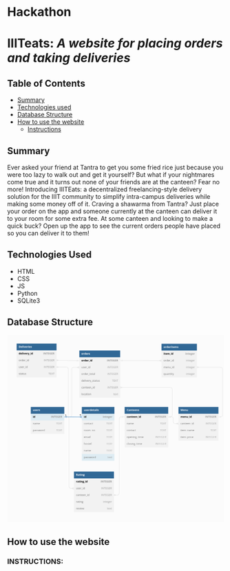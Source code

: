 # Hackathon

# IIITeats: _A website for placing orders and taking deliveries_

## Table of Contents

- [Summary](#Summary)
- [Technologies used](#technologies-used)
- [Database Structure](#database-structure)
- [How to use the website](#How-to-use-the-website)
  - [Instructions](#instructions)

## Summary

Ever asked your friend at Tantra to get you some fried rice just because you were too lazy to walk out and get it yourself? But what if your nightmares come true and it turns out none of your friends are at the canteen? Fear no more! Introducing IIITEats: a decentralized freelancing-style delivery solution for the IIIT community to simplify intra-campus deliveries while making some money off of it. Craving a shawarma from Tantra? Just place your order on the app and someone currently at the canteen can deliver it to your room for some extra fee. At some canteen and looking to make a quick buck? Open up the app to see the current orders people have placed so you can deliver it to them!

## Technologies Used

- HTML
- CSS
- JS
- Python
- SQLite3

## Database Structure

![Screenshot](screenshot.png)

## How to use the website

### INSTRUCTIONS:
